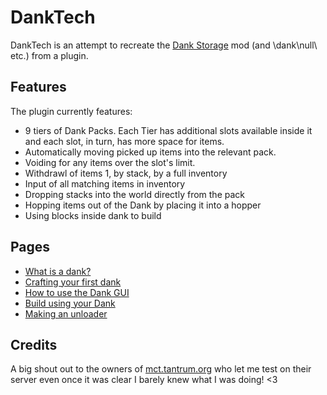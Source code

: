 # DankTech

DankTech is an attempt to recreate the [Dank Storage](https://www.curseforge.com/minecraft/mc-mods/dank-storage) mod (and \dank\null\ etc.) from a plugin.

## Features
The plugin currently features:
* 9 tiers of Dank Packs. Each Tier has additional slots available inside it and each slot, in turn, has more space for items.
* Automatically moving picked up items into the relevant pack.
* Voiding for any items over the slot's limit.
* Withdrawl of items 1, by stack, by a full inventory
* Input of all matching items in inventory
* Dropping stacks into the world directly from the pack 
* Hopping items out of the Dank by placing it into a hopper
* Using blocks inside dank to build

## Pages
* [What is a dank?](https://github.com/Sefiraat/DankTech/wiki/What-does-a-dank-do%3F)
* [Crafting your first dank](https://github.com/Sefiraat/DankTech/wiki/Crafting-Dank-Packs)
* [How to use the Dank GUI](https://github.com/Sefiraat/DankTech/wiki/Dank-GUI)
* [Build using your Dank](https://github.com/Sefiraat/DankTech/wiki/Building)
* [Making an unloader](https://github.com/Sefiraat/DankTech/wiki/Unloading)


## Credits
A big shout out to the owners of [mct.tantrum.org](https://mct.enjin.com/) who let me test on their server even once it was clear I barely knew what I was doing! <3
